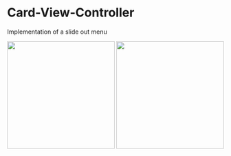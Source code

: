 # Card-View-Controller
Implementation of a slide out menu

<p align="left">
<img src="https://user-images.githubusercontent.com/46055179/62898396-6e847880-bd66-11e9-9a04-48af8bcc0a00.jpeg" width="250">
<img src="https://user-images.githubusercontent.com/46055179/62898395-6e847880-bd66-11e9-9929-a41fa188b71b.jpeg" width="250">
</p>
